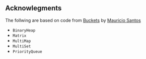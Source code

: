 ## Acknowlegments

The follwing are based on code from [Buckets](https://github.com/mauriciosantos/Buckets-Swift) by [Mauricio Santos](https://github.com/mauriciosantos)

- `BinaryHeap`
- `Matrix`
- `MultiMap`
- `MultiSet`
- `PriorityQueue`
